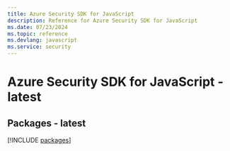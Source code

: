 ```yaml
---
title: Azure Security SDK for JavaScript
description: Reference for Azure Security SDK for JavaScript
ms.date: 07/23/2024
ms.topic: reference
ms.devlang: javascript
ms.service: security
---
```

# Azure Security SDK for JavaScript - latest
## Packages - latest
[!INCLUDE [packages](security-index.md)]